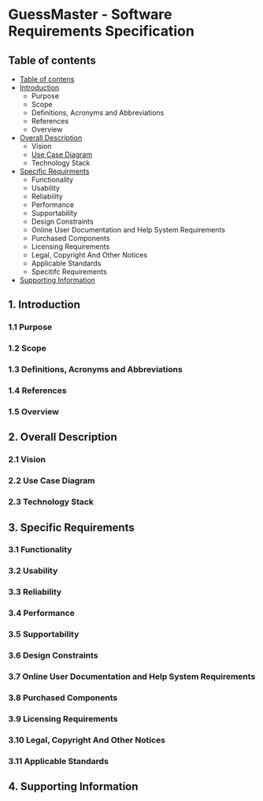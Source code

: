 # GuessMaster - Software Requirements Specification

## Table of contents

- [Table of contens](https://github.com/Tiaaam/GuessMaster/edit/master/docs/SoftwareRequirementsSpecification.md#table-of-contents)
- [Introduction](https://github.com/Tiaaam/GuessMaster/edit/master/docs/SoftwareRequirementsSpecification.md#1-introduction)
  - Purpose
  - Scope
  - Definitions, Acronyms and Abbreviations
  - References
  - Overview
- [Overall Description](https://github.com/Tiaaam/GuessMaster/edit/master/docs/SoftwareRequirementsSpecification.md#2-overall-description)
  - Vision
  - [Use Case Diagram](https://github.com/Tiaaam/GuessMaster/edit/master/docs/SoftwareRequirementsSpecification.md#22-use-case-diagram)
  - Technology Stack
- [Specific Requirments](https://github.com/Tiaaam/GuessMaster/edit/master/docs/SoftwareRequirementsSpecification.md#3-specific-requirements)
  - Functionality
  - Usability
  - Reliability
  - Performance
  - Supportability
  - Design Constraints
  - Online User Documentation and Help System Requirements
  - Purchased Components
  - Licensing Requirements
  - Legal, Copyright And Other Notices
  - Applicable Standards
  - Specitifc Requirements
- [Supporting Information](https://github.com/Tiaaam/GuessMaster/edit/master/docs/SoftwareRequirementsSpecification.md#4-supporting-information)
  
 
## 1. Introduction

### 1.1 Purpose

### 1.2 Scope

### 1.3 Definitions, Acronyms and Abbreviations

### 1.4 References

### 1.5 Overview


## 2. Overall Description

### 2.1 Vision

### 2.2 Use Case Diagram

### 2.3 Technology Stack



## 3. Specific Requirements

### 3.1 Functionality

### 3.2 Usability

### 3.3 Reliability

### 3.4 Performance

### 3.5 Supportability

### 3.6 Design Constraints

### 3.7 Online User Documentation and Help System Requirements

### 3.8 Purchased Components

### 3.9 Licensing Requirements

### 3.10 Legal, Copyright And Other Notices

### 3.11 Applicable Standards


## 4. Supporting Information

